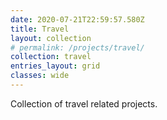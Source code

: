 ```yaml
---
date: 2020-07-21T22:59:57.580Z
title: Travel
layout: collection
# permalink: /projects/travel/
collection: travel
entries_layout: grid
classes: wide
---
```

Collection of travel related projects.
